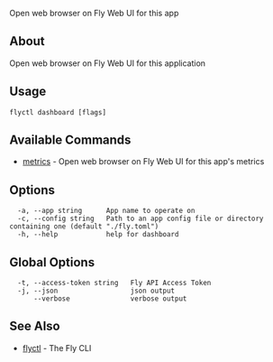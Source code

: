 <p class="font-medium tracking-tight text-gray-400 text-lg -mt-4 mb-9 pb-5 border-b">
  Open web browser on Fly Web UI for this app
</p>

## About

Open web browser on Fly Web UI for this application

## Usage

~~~
flyctl dashboard [flags]
~~~

## Available Commands
* [metrics](/docs/flyctl/dashboard-metrics/)	 - Open web browser on Fly Web UI for this app's metrics

## Options

~~~
  -a, --app string      App name to operate on
  -c, --config string   Path to an app config file or directory containing one (default "./fly.toml")
  -h, --help            help for dashboard
~~~

## Global Options

~~~
  -t, --access-token string   Fly API Access Token
  -j, --json                  json output
      --verbose               verbose output
~~~

## See Also

* [flyctl](/docs/flyctl/help/)	 - The Fly CLI

